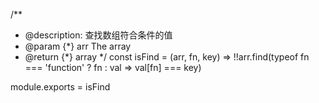 
/**
 * @description: 查找数组符合条件的值
 * @param {*} arr The array
 * @return {*} array
 */
 const isFind = (arr, fn, key) => !!arr.find(typeof fn === 'function' ? fn : val => val[fn] === key)


module.exports = isFind